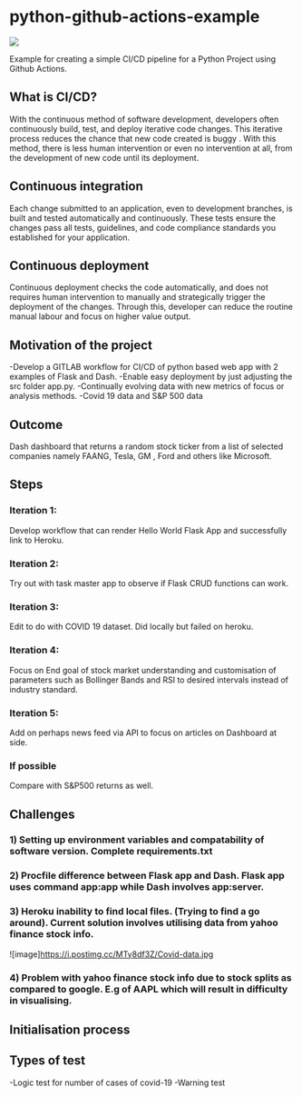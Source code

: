 # python-github-actions-example

![](https://github.com/nikhilkumarsingh/python-github-actions-example/workflows/Python%20application/badge.svg)

Example for creating a simple CI/CD pipeline for a Python Project using Github Actions.

## What is CI/CD?
With the continuous method of software development, developers often continuously build, test, and deploy iterative code changes. This iterative process reduces the chance that new code created is  buggy . With this method, there is less human intervention or even no intervention at all, from the development of new code until its deployment.

## Continuous integration
Each change submitted to an application, even to development branches, is built and tested automatically and continuously. These tests ensure the changes pass all tests, guidelines, and code compliance standards you established for your application.

## Continuous deployment
Continuous deployment checks the code automatically, and does not requires human intervention to manually and strategically trigger the deployment of the changes. Through this, developer can reduce the routine manual labour and focus on higher value output.

## Motivation of the project
-Develop a GITLAB workflow for CI/CD of python based web app with 2 examples of Flask and Dash.
-Enable easy deployment by just adjusting the src folder app.py.
-Continually evolving data with new metrics of focus or analysis methods.
-Covid 19 data and S&P 500 data

## Outcome
Dash dashboard that returns a random stock ticker from a list of selected companies namely FAANG, Tesla, GM , Ford and others like Microsoft.


## Steps
### Iteration 1:
Develop workflow that can render Hello World Flask App and successfully link to Heroku.
### Iteration 2:
Try out with task master app to observe if Flask CRUD functions can work.
### Iteration 3: 
Edit to do with COVID 19 dataset. Did locally but failed on heroku.
### Iteration 4:
Focus on End goal of stock market understanding and customisation of parameters such as Bollinger Bands and RSI to desired intervals instead of industry standard.
### Iteration 5:
Add on perhaps news feed via API to focus on articles on Dashboard at side.
### If possible
Compare with S&P500 returns as well.
## Challenges
### 1) Setting up environment variables and compatability of software version. Complete requirements.txt

### 2) Procfile difference between Flask app and Dash. Flask app uses command app:app while Dash involves app:server.
### 3) Heroku inability to find local files. (Trying to find a go around). Current solution involves utilising data from yahoo finance stock info.
![image]https://i.postimg.cc/MTy8df3Z/Covid-data.jpg
### 4) Problem with yahoo finance stock info due to stock splits as compared to google. E.g of AAPL which will result in difficulty in visualising.



## Initialisation process





## Types of test
-Logic test for number of cases of covid-19
-Warning test
